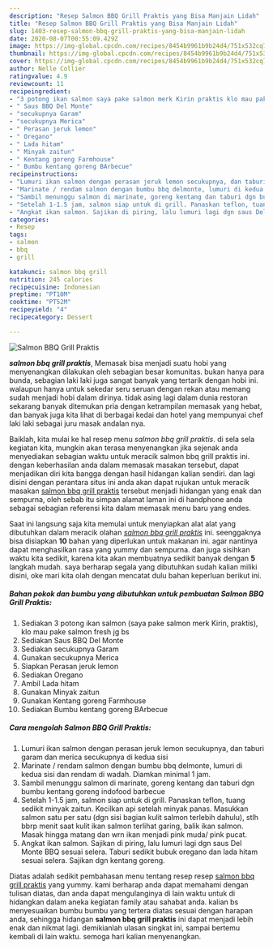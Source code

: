 ```yaml
---
description: "Resep Salmon BBQ Grill Praktis yang Bisa Manjain Lidah"
title: "Resep Salmon BBQ Grill Praktis yang Bisa Manjain Lidah"
slug: 1403-resep-salmon-bbq-grill-praktis-yang-bisa-manjain-lidah
date: 2020-08-07T00:55:09.429Z
image: https://img-global.cpcdn.com/recipes/8454b9961b9b24d4/751x532cq70/salmon-bbq-grill-praktis-foto-resep-utama.jpg
thumbnail: https://img-global.cpcdn.com/recipes/8454b9961b9b24d4/751x532cq70/salmon-bbq-grill-praktis-foto-resep-utama.jpg
cover: https://img-global.cpcdn.com/recipes/8454b9961b9b24d4/751x532cq70/salmon-bbq-grill-praktis-foto-resep-utama.jpg
author: Nelle Collier
ratingvalue: 4.9
reviewcount: 11
recipeingredient:
- "3 potong ikan salmon saya pake salmon merk Kirin praktis klo mau pake salmon fresh jg bs"
- " Saus BBQ Del Monte"
- "secukupnya Garam"
- "secukupnya Merica"
- " Perasan jeruk lemon"
- " Oregano"
- " Lada hitam"
- " Minyak zaitun"
- " Kentang goreng Farmhouse"
- " Bumbu kentang goreng BArbecue"
recipeinstructions:
- "Lumuri ikan salmon dengan perasan jeruk lemon secukupnya, dan taburi garam dan merica secukupnya di kedua sisi"
- "Marinate / rendam salmon dengan bumbu bbq delmonte, lumuri di kedua sisi dan rendam di wadah. Diamkan minimal 1 jam."
- "Sambil menunggu salmon di marinate, goreng kentang dan taburi dgn bumbu kentang goreng indofood barbecue"
- "Setelah 1-1.5 jam, salmon siap untuk di grill. Panaskan teflon, tuang sedikit minyak zaitun. Kecilkan api setelah minyak panas. Masukkan salmon satu per satu (dgn sisi bagian kulit salmon terlebih dahulu), stlh bbrp menit saat kulit ikan salmon terlihat garing, balik ikan salmon. Masak hingga matang dan wrn ikan menjadi pink muda/ pink pucat."
- "Angkat ikan salmon. Sajikan di piring, lalu lumuri lagi dgn saus Del Monte BBQ sesuai selera. Taburi sedikit bubuk oregano dan lada hitam sesuai selera. Sajikan dgn kentang goreng."
categories:
- Resep
tags:
- salmon
- bbq
- grill

katakunci: salmon bbq grill 
nutrition: 245 calories
recipecuisine: Indonesian
preptime: "PT10M"
cooktime: "PT52M"
recipeyield: "4"
recipecategory: Dessert

---
```



![Salmon BBQ Grill Praktis](https://img-global.cpcdn.com/recipes/8454b9961b9b24d4/751x532cq70/salmon-bbq-grill-praktis-foto-resep-utama.jpg)

<b><i>salmon bbq grill praktis</i></b>, Memasak bisa menjadi suatu hobi yang menyenangkan dilakukan oleh sebagian besar komunitas. bukan hanya para bunda, sebagian laki laki juga sangat banyak yang tertarik dengan hobi ini. walaupun hanya untuk sekedar seru seruan dengan rekan atau memang sudah menjadi hobi dalam dirinya. tidak asing lagi dalam dunia restoran sekarang banyak ditemukan pria dengan ketrampilan memasak yang hebat, dan banyak juga kita lihat di berbagai kedai dan hotel yang mempunyai chef laki laki sebagai juru masak andalan nya.

Baiklah, kita mulai ke hal resep menu <i>salmon bbq grill praktis</i>. di sela sela kegiatan kita, mungkin akan terasa menyenangkan jika sejenak anda menyediakan sebagian waktu untuk meracik salmon bbq grill praktis ini. dengan keberhasilan anda dalam memasak masakan tersebut, dapat menjadikan diri kita bangga dengan hasil hidangan kalian sendiri. dan lagi disini dengan perantara situs ini anda akan dapat rujukan untuk meracik masakan <u>salmon bbq grill praktis</u> tersebut menjadi hidangan yang enak dan sempurna, oleh sebab itu simpan alamat laman ini di handphone anda sebagai sebagian referensi kita dalam memasak menu baru yang endes.




Saat ini langsung saja kita memulai untuk menyiapkan alat alat yang dibutuhkan dalam meracik olahan <u><i>salmon bbq grill praktis</i></u> ini. seenggaknya bisa disiapkan <b>10</b> bahan yang diperlukan untuk makanan ini. agar nantinya dapat menghasilkan rasa yang yummy dan sempurna. dan juga sisihkan waktu kita sedikit, karena kita akan membuatnya sedikit banyak dengan <b>5</b> langkah mudah. saya berharap segala yang dibutuhkan sudah kalian miliki disini, oke mari kita olah dengan mencatat dulu bahan keperluan berikut ini.

<!--inarticleads1-->

##### Bahan pokok dan bumbu yang dibutuhkan untuk pembuatan Salmon BBQ Grill Praktis:

1. Sediakan 3 potong ikan salmon (saya pake salmon merk Kirin, praktis), klo mau pake salmon fresh jg bs
1. Sediakan  Saus BBQ Del Monte
1. Sediakan secukupnya Garam
1. Gunakan secukupnya Merica
1. Siapkan  Perasan jeruk lemon
1. Sediakan  Oregano
1. Ambil  Lada hitam
1. Gunakan  Minyak zaitun
1. Gunakan  Kentang goreng Farmhouse
1. Sediakan  Bumbu kentang goreng BArbecue




<!--inarticleads2-->

##### Cara mengolah Salmon BBQ Grill Praktis:

1. Lumuri ikan salmon dengan perasan jeruk lemon secukupnya, dan taburi garam dan merica secukupnya di kedua sisi
1. Marinate / rendam salmon dengan bumbu bbq delmonte, lumuri di kedua sisi dan rendam di wadah. Diamkan minimal 1 jam.
1. Sambil menunggu salmon di marinate, goreng kentang dan taburi dgn bumbu kentang goreng indofood barbecue
1. Setelah 1-1.5 jam, salmon siap untuk di grill. Panaskan teflon, tuang sedikit minyak zaitun. Kecilkan api setelah minyak panas. Masukkan salmon satu per satu (dgn sisi bagian kulit salmon terlebih dahulu), stlh bbrp menit saat kulit ikan salmon terlihat garing, balik ikan salmon. Masak hingga matang dan wrn ikan menjadi pink muda/ pink pucat.
1. Angkat ikan salmon. Sajikan di piring, lalu lumuri lagi dgn saus Del Monte BBQ sesuai selera. Taburi sedikit bubuk oregano dan lada hitam sesuai selera. Sajikan dgn kentang goreng.




Diatas adalah sedikit pembahasan menu tentang resep resep <u>salmon bbq grill praktis</u> yang yummy. kami berharap anda dapat memahami dengan tulisan diatas, dan anda dapat mengulanginya di lain waktu untuk di hidangkan dalam aneka kegiatan family atau sahabat anda. kalian bs menyesuaikan bumbu bumbu yang tertera diatas sesuai dengan harapan anda, sehingga hidangan <b>salmon bbq grill praktis</b> ini dapat menjadi lebih enak dan nikmat lagi. demikianlah ulasan singkat ini, sampai bertemu kembali di lain waktu. semoga hari kalian menyenangkan.

